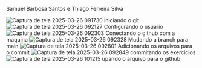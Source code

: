 Samuel Barbosa Santos e Thiago Ferreira Silva

![Captura de tela 2025-03-26 091730](https://github.com/user-attachments/assets/c4695015-984d-425a-9d38-45b7b21f2b74) iniciando o git
![Captura de tela 2025-03-26 092127](https://github.com/user-attachments/assets/03ff0e88-6b76-4156-9a99-f3e2f49fb825) Configurando o usuario
![Captura de tela 2025-03-26 092303](https://github.com/user-attachments/assets/c18a3ace-d095-475e-85e0-d057d000dd8c) Conectando o github com a maquina
![Captura de tela 2025-03-26 092328](https://github.com/user-attachments/assets/8247d672-679d-4abc-aa2d-d3068364719f) Mudando a branch para main
![Captura de tela 2025-03-26 092801](https://github.com/user-attachments/assets/f49bc32a-197e-4695-af77-cec894bb5f7b) Adicionando os arquivos para o commit
![Captura de tela 2025-03-26 092849](https://github.com/user-attachments/assets/a10a2661-00ea-4903-a54b-0d328263fc7e) commitando os exercicios
![Captura de tela 2025-03-26 101215](https://github.com/user-attachments/assets/a72f0656-b9da-4a01-8cc2-5f320d7bf944) upando o arquivo para o github
